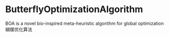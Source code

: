 # ButterflyOptimizationAlgorithm
BOA is a novel bio-inspired meta-heuristic algorithm for global optimization
蝴蝶优化算法
